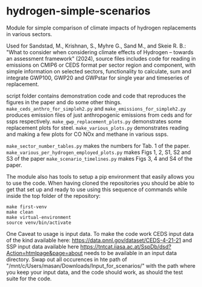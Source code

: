 # hydrogen-simple-scenarios

Module for simple comparison of climate impacts of hydrogen replacements in various sectors.

Used for Sandstad, M., Krishnan, S., Myhre G., Sand M., and Skeie R. B.: "What to consider when considering climate effects of Hydrogen – towards an assessment framework" (2024), source files includes code for reading in emissions on CMIP6 or CEDS format per sector region and component, with simple information on selected sectors, functionality to calculate, sum and integrate GWP100, GWP20 and GWPstar for single year and timeseries of replacement.

script folder contains demonstration code and code that reproduces the figures in the paper and do some other things. `make_ceds_anthro_for_simpleh2.py` and `make_emissions_for_simpleh2.py` produces emission files of just anthropogenic emissions from ceds and for ssps respectively. `make_gwp_replacement_plots.py` demonstrates some replacement plots for steel. `make_various_plots.py` demonstrates reading and making a few plots for CO NOx and methane in various ssps. 

`make_sector_number_tables.py` makes the numbers for Tab. 1  of the paper.
`make_various_per_hydrogen_employed_plots.py` makes Figs 1, 2, S1, S2 and S3 of the paper
`make_scenario_timelines.py` makes Figs 3, 4 and S4 of the paper.

The module also has tools to setup a pip environment that easily allows you to use the code. When having cloned the repositories you should be able to get that set up and ready to use using this sequence of commands while inside the top folder of the repository:

```
make first-venv
make clean
make virtual-environment
source venv/bin/activate
```

One Caveat to usage is input data. To make the code work CEDS input data of the kind available here: https://data.pnnl.gov/dataset/CEDS-4-21-21 and SSP input data available here https://tntcat.iiasa.ac.at/SspDb/dsd?Action=htmlpage&page=about needs to be available in an input data directory. Swap out all occurences in hte path of "/mnt/c/Users/masan/Downloads/Input_for_scenarios/" with the path where you keep your input data, and the code should work, as should the test suite for the code.